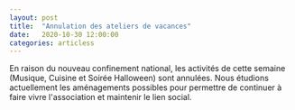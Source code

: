 ```yaml
---
layout: post
title:  "Annulation des ateliers de vacances"
date:   2020-10-30 12:00:00
categories: articless
---
```


En raison du nouveau confinement national, les activités de cette semaine (Musique, Cuisine et Soirée Halloween) sont annulées. Nous étudions actuellement les aménagements possibles pour permettre de continuer à faire vivre l'association et maintenir le lien social.

